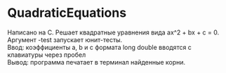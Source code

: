 # QuadraticEquations
Написано на С. Решает квадратные уравнения вида ax^2 + bx + c = 0.  
Аргумент -test запускает юнит-тесты.  
Ввод: коэффициенты а, b и с формата long double вводятся с клавиатуры через пробел  
Вывод: программа печатает в терминал найденные корни. 
